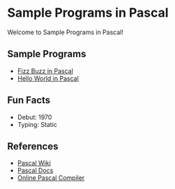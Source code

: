 # Sample Programs in Pascal

Welcome to Sample Programs in Pascal!

## Sample Programs

- [Fizz Buzz in Pascal][1]
- [Hello World in Pascal][2]

## Fun Facts

- Debut: 1970
- Typing: Static

## References

- [Pascal Wiki][3]
- [Pascal Docs][4]
- [Online Pascal Compiler][5]

[1]: https://github.com/TheRenegadeCoder/sample-programs/issues/548
[2]: https://therenegadecoder.com/code/hello-world-in-pascal/
[3]: https://en.wikipedia.org/wiki/Pascal_(programming_language)
[4]: https://www.freepascal.org/docs.var
[5]: https://www.jdoodle.com/execute-pascal-online
